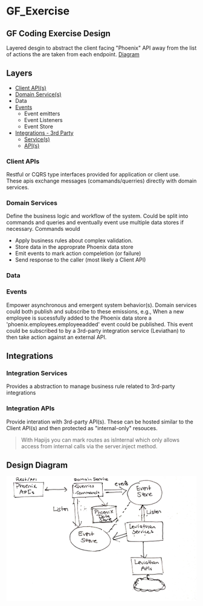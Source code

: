# GF_Exercise
## GF Coding Exercise Design
Layered desgin to abstract the client facing "Phoenix" API away from the list of actions the are taken from each endpoint.
[Diagram](#design-diagram)
## Layers
+ [Client API(s)](#client-apis)
+ [Domain Service(s)](#domain-services)
+ Data
+ [Events](#events)
  + Event emitters
  + Event Listeners
  + Event Store
+ [Integrations - 3rd Party](#integrations)
  + [Service(s)](#integration-services)
  + [API(s)](#integration-apis)
### Client APIs
Restful or CQRS type interfaces provided for application or client use. These apis exchange messages (comamands/querries) directly with domain services.
### Domain Services
Define the business logic and workflow of the system. Could be split into commands and queries and eventually event use multiple data stores if necessary.
Commands would 
  + Apply business rules about complex validation.
  + Store data in the approprate Phoenix data store
  + Emit events to mark action compeletion (or failure)
  + Send response to the caller (most likely a Client API)
### Data
### Events
Empower asynchronous and emergent system behavior(s). 
Domain services could both publish and subscribe to these emissions, 
e.g., When a new employee is sucessfully added to the Phoenix data store a 'phoenix.employees.employeeadded' event could be published. 
This event could be subscribed to by a 3rd-party integration service (Leviathan) to then take action against an external API.
## Integrations
### Integration Services
Provides a abstraction to manage business rule related to 3rd-party integrations
### Integration APIs
Provide interation with 3rd-party API(s). These can be hosted similar to the Client API(s) and then protected as "internal-only" resouces. 
> With Hapijs you can mark routes as isInternal which only allows access from internal calls via the server.inject method.
## Design Diagram
![Alt text](design.jpeg?raw=true "Title:Design Diagram")
